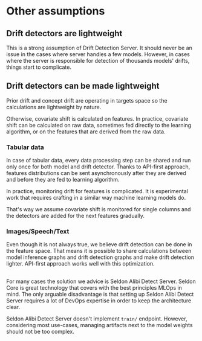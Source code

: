 # Other assumptions

## Drift detectors are lightweight

This is a strong assumption of Drift Detection Server. It should never be an
issue in the cases where server handles a few models. However, in cases where
the server is responsible for detection of thousands models' drifts, things
start to complicate.

## Drift detectors can be made lightweight

Prior drift and concept drift are operating in targets space so the calculations
are lightweight by nature.

Otherwise, covariate shift is calculated on features. In practice, covariate
shift can be calculated on raw data, sometimes fed directly to the learning
algorithm, or on the features that are derived from the raw data.

### Tabular data

In case of tabular data, every data processing step can be shared and run only
once for both model and drift detector.
Thanks to API-first approach, features distributions can be sent asynchronously
after they are derived and before they are fed to learning algorithm.

In practice, monitoring drift for features is complicated. It is experimental
work that requires crafting in a similar way machine learning models do.

That's way we assume covariate shift is monitored for single columns and the
detectors are added for the next features gradually.

### Images/Speech/Text

Even though it is not always true, we believe drift detection can be done
in the feature space. That means it is possible to share calculations between
model inference graphs and drift detection graphs and make drift detection
lighter. API-first approach works well with this optimization.

##

For many cases the solution we advice is Seldon Alibi Detect Server. Seldon
Core is great technology that covers with the best principles MLOps in mind.
The only arguable disadvantage is that setting up Seldon Alibi Detect Server
requires a lot of DevOps expertise in order to keep the architecture clear.

Seldon Alibi Detect Server doesn't implement `train/` endpoint. However,
considering most use-cases, managing artifacts next to the model weights
should not be too complex.
